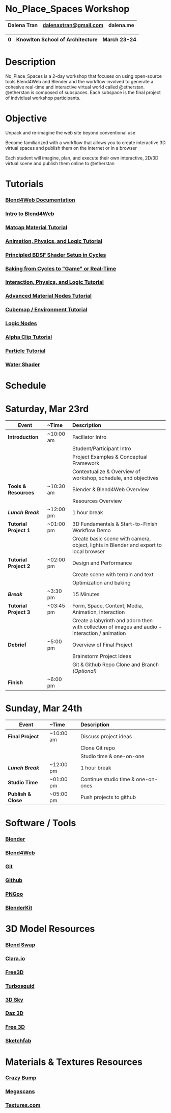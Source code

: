 # No_Place_Spaces Workshop
Dalena Tran | dalenaxtran@gmail.com | dalena.me
--- | --- | --- 

0 | Knowlton School of Architecture | March 23-24
--- | --- | --- 

# Description

No_Place_Spaces is a 2-day workshop that focuses on using open-source tools Blend4Web and Blender and the workflow involved to generate a cohesive real-time and interactive virtual world called @etherstan. @etherstan is composed of subspaces. Each subspace is the final project of indvidiual workshop participants.


# Objective

Unpack and re-imagine the web site beyond conventional use

Become familiarized with a workflow that allows you to create interactive 3D virtual spaces and publish them on the internet or in a browser

Each student will imagine, plan, and execute their own interactive, 2D/3D virtual scene and publish them online to @etherstan

# Tutorials

### [Blend4Web Documentation](https://www.blend4web.com/doc/en/index.html)

### [Intro to Blend4Web](https://www.youtube.com/watch?v=oASmvujRRr4&t=464s)

### [Matcap Material Tutorial](https://www.youtube.com/watch?v=2JugOChTPPw)

### [Animation, Physics, and Logic Tutorial](https://www.youtube.com/watch?v=830J-a6_8cE)

### [Principled BDSF Shader Setup in Cycles](https://www.youtube.com/watch?v=4H5W6C_Mbck)

### [Baking from Cycles to "Game" or Real-Time](https://www.youtube.com/watch?v=sB09T--_ZvU&t=215s)

### [Interaction, Physics, and Logic Tutorial](https://www.youtube.com/watch?v=830J-a6_8cE)

### [Advanced Material Nodes Tutorial](https://www.youtube.com/watch?v=Cxfp4JyLrg0)

### [Cubemap / Environment Tutorial](https://www.youtube.com/watch?v=ZjZRBfajApw&t)

### [Logic Nodes](https://www.youtube.com/watch?v=45LGHMamp5Q)

### [Alpha Clip Tutorial](https://www.youtube.com/watch?v=8WAtybRjRkc)

### [Particle Tutorial](https://www.blend4web.com/en/community/article/163/)

### [Water Shader](https://www.blend4web.com/en/forums/topic/174/)

# Schedule  

# **Saturday, Mar 23rd**
| Event        | ~Time           | Description  |
| ------------- |:-------------| :-----|
|**Introduction**| ~10:00 am | Faciliator Intro
|           |       | Student/Participant Intro|
|           |       | Project Examples & Conceptual Framework|
|           |       | Contextualize & Overview of workshop, schedule, and objectives|
|**Tools & Resources**| ~10:30 am | Blender & Blend4Web Overview
|           |       | Resources Overview|
|***Lunch Break***| ~12:00 pm | 1 hour break
|**Tutorial Project 1**| ~01:00 pm | 3D Fundamentals & Start-to-Finish Workflow Demo
|           |       | Create basic scene with camera, object, lights in Blender and export to local browser|
|**Tutorial Project 2** | ~02:00 pm | Design and Performance
|           |       | Create scene with terrain and text
|           |       | Optimization and baking
|***Break*** | ~3:30 pm | 15 Minutes
|**Tutorial Project 3** | ~03:45 pm | Form, Space, Context, Media, Animation, Interaction
|           |       | Create a labyrinth and adorn then with collection of images and audio + interaction / animation
|**Debrief**| ~5:00 pm | Overview of Final Project
|           |       | Brainstorm Project Ideas 
|           |       | Git & Github Repo Clone and Branch *(Optional)* 
|**Finish**| ~6:00 pm | 

# **Sunday, Mar 24th**
| Event        | ~Time           | Description  |
| ------------- |:-------------| :-----|
|**Final Project**| ~10:00 am | Discuss project ideas
|           |       | Clone Git repo|
|           |       | Studio time & one-on-one|
|***Lunch Break***| ~12:00 pm | 1 hour break
|**Studio Time**| ~01:00 pm | Continue studio time & one-on-ones
|**Publish & Close**| ~05:00 pm | Push projects to github



# Software / Tools
  
### [Blender](https://www.blender.org/)
### [Blend4Web](https://www.blend4web.com/)
### [Git](https://git-scm.com/downloads)
### [Github](https://github.com)
### [PNGoo](https://pngquant.org/)
### [BlenderKit](https://www.blenderkit.com/)

# 3D Model Resources
  
### [Blend Swap](https://www.blendswap.com/)

### [Clara.io](https://clara.io/)

### [Free3D](https://free3d.com/)

### [Turbosquid](https://www.turbosquid.com/)

### [3D Sky](https://3dsky.org/)

### [Daz 3D](https://www.daz3d.com/)

### [Free 3D](https://free3d.com/ )

### [Sketchfab](https://sketchfab.com/)


# Materials & Textures Resources

### [Crazy Bump](http://www.crazybump.com/)

### [Megascans](https://quixel.com/)

### [Textures.com](https://www.textures.com/)


